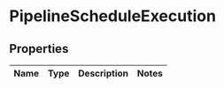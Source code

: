 # PipelineScheduleExecution

## Properties
Name | Type | Description | Notes
------------ | ------------- | ------------- | -------------
